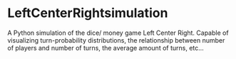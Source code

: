 # LeftCenterRightsimulation
A Python simulation of the dice/ money game Left Center Right. Capable of visualizing turn-probability distributions, the relationship between number of players and number of turns, the average amount of turns, etc...
